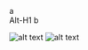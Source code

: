 a  
Alt-H1
b  

![alt text](https://raw.githubusercontent.com/Routinee66/tugas1_prak-mobile-flutter_ife/main/Screenshot%202024-03-06%20225355.png)
![alt text](https://raw.githubusercontent.com/Routinee66/tugas1_prak-mobile-flutter_ife/main/Screenshot%20(1292).png)
